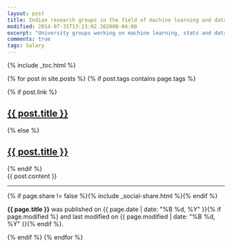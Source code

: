 ```yaml
---
layout: post
title: Indian research groups in the field of machine learning and data science
modified: 2014-07-31T13:23:02.362000-04:00
excerpt: "University groups working on machine learning, stats and data"
comments: true
tags: Salary
---
```


{% include _toc.html %}


  {% for post in site.posts %}
  {% if post.tags contains page.tags %}
        
  <article class="post">
  <div class="headline-wrap">
  {% if post.link %}
  <h1><a href="{{ post.link }}">{{ post.title }}</a></h1>
  {% else %}
  <h1><a href="{{ site.url }}{{ post.url }}" rel="bookmark" title="{{ post.title }}">{{ post.title }}</a></h1>
  {% endif %}
  </div><!--/ .headline-wrap -->
  <div class="article-wrap">
  {{ post.content }}
  <hr />
  <footer role="contentinfo">
  {% if page.share != false %}{% include _social-share.html %}{% endif %}
  <p class="byline"><strong>{{ page.title }}</strong> was published on <time datetime="{{ page.date | date_to_xmlschema }}">{{ page.date | date: "%B %d, %Y" }}</time>{% if page.modified %} and last modified on <time datetime="{{ page.modified | date: "%Y-%m-%d" }}">{{ page.modified | date: "%B %d, %Y" }}</time>{% endif %}.</p>
  </footer>
  </div><!-- /.article-wrap -->
  
  {% endif %}
  {% endfor %}


